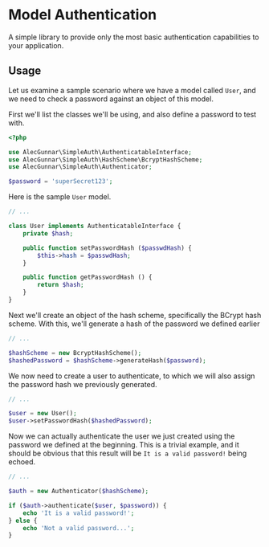 # Model Authentication

A simple library to provide only the most basic authentication capabilities to your application.

## Usage

Let us examine a sample scenario where we have a model called `User`, and we need to check a password against an object of this model.

First we'll list the classes we'll be using, and also define a password to test with.
```php
<?php

use AlecGunnar\SimpleAuth\AuthenticatableInterface;
use AlecGunnar\SimpleAuth\HashScheme\BcryptHashScheme;
use AlecGunnar\SimpleAuth\Authenticator;

$password = 'superSecret123';
```

Here is the sample `User` model.
```php
// ...

class User implements AuthenticatableInterface {
    private $hash;    

    public function setPasswordHash ($passwdHash) {
        $this->hash = $passwdHash;
    }

    public function getPasswordHash () {
        return $hash;
    }
}
```

Next we'll create an object of the hash scheme, specifically the BCrypt hash scheme. With this, we'll generate a hash of the password we defined earlier
```php
// ...

$hashScheme = new BcryptHashScheme();
$hashedPassword = $hashScheme->generateHash($password);
```

We now need to create a user to authenticate, to which we will also assign the password hash we previously generated.
```php
// ...

$user = new User();
$user->setPasswordHash($hashedPassword);
```

Now we can actually authenticate the user we just created using the password we defined at the beginning. This is a trivial example, and it should be obvious that this result will be `It is a valid password!` being echoed.
```php
// ...

$auth = new Authenticator($hashScheme);

if ($auth->authenticate($user, $password)) {
    echo 'It is a valid password!';
} else {
    echo 'Not a valid password...';
}
```
